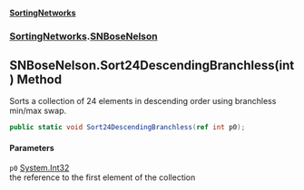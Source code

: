 #### [SortingNetworks](index.md 'index')
### [SortingNetworks](SortingNetworks.md 'SortingNetworks').[SNBoseNelson](SortingNetworks_SNBoseNelson.md 'SortingNetworks.SNBoseNelson')
## SNBoseNelson.Sort24DescendingBranchless(int) Method
Sorts a collection of 24 elements in descending order using branchless min/max swap.  
```csharp
public static void Sort24DescendingBranchless(ref int p0);
```
#### Parameters
<a name='SortingNetworks_SNBoseNelson_Sort24DescendingBranchless(int)_p0'></a>
`p0` [System.Int32](https://docs.microsoft.com/en-us/dotnet/api/System.Int32 'System.Int32')  
the reference to the first element of the collection
  
